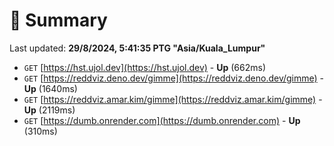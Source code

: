 # 📖 Summary
Last updated: **29/8/2024, 5:41:35 PTG "Asia/Kuala_Lumpur"**

- `GET` [https://hst.ujol.dev](https://hst.ujol.dev) - **Up** (662ms)
- `GET` [https://reddviz.deno.dev/gimme](https://reddviz.deno.dev/gimme) - **Up** (1640ms)
- `GET` [https://reddviz.amar.kim/gimme](https://reddviz.amar.kim/gimme) - **Up** (2119ms)
- `GET` [https://dumb.onrender.com](https://dumb.onrender.com) - **Up** (310ms)
